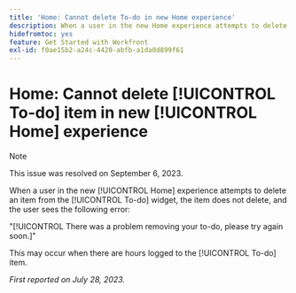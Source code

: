 ```yaml
---
title: 'Home: Cannot delete To-do in new Home experience'
description: When a user in the new Home experience attempts to delete an item from the To-do widget, the item does not delete, and the user sees an error.
hidefromtoc: yes
feature: Get Started with Workfront
exl-id: f0ae15b2-a24c-4420-abfb-a1da0d899f61
---
```

# Home: Cannot delete [!UICONTROL To-do] item in new [!UICONTROL Home] experience

>[!NOTE]
>
>This issue was resolved on September 6, 2023.

When a user in the new [!UICONTROL Home] experience attempts to delete an item from the [!UICONTROL To-do] widget, the item does not delete, and the user sees the following error:

"[!UICONTROL There was a problem removing your to-do, please try again soon.]"

This may occur when there are hours logged to the [!UICONTROL To-do] item.

_First reported on July 28, 2023._
